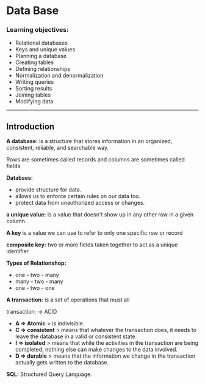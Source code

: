 # Data Base

### Learning objectives:
* Relational databases
* Keys and unique values
* Planning a database
* Creating tables
* Defining relationships
* Normalization and denormalization
* Writing queries
* Sorting results
* Joining tables
* Modifying data

---

## Introduction

**A database:** is a structure that stores information in an organized, consistent, reliable, and searchable way. 


 Rows are sometimes called records and columns are sometimes called fields

 **Databses:** 
 * provide structure for data.
 * allows us to enforce certain rules on our data too.
 * protect data from unauthorized access or changes.
  
  **a unique value:** is a value that doesn't show up in any other row in a given column.

**A key** is a value we can use to refer to only one specific row or record

**composite key:** two or more fields taken together to act as a unique identifier


**Types of Relationshop:** 
* one - two - many
* many - two - many
* one - two - one


**A transaction:** is a set of operations that must all

transaction: -> ACID
* **A  => Atomic** > is indivisible.
* **C => consistent** >  means that whatever the transaction does, it needs to leave the database in a valid or consistent state.
* **I => isolated** > means that while the activities in the transaction are being completed, nothing else can make changes to the data involved.
* **D => durable** > means that the information we change in the transaction actually gets written to the database.
  

**SQL:** Structured Query Language.
